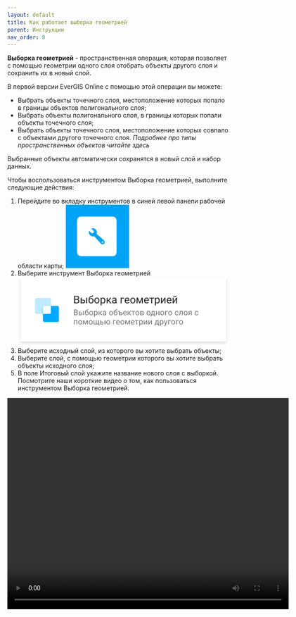 ```yaml
---
layout: default
title: Как работает выборка геометрией
parent: Инструкции
nav_order: 8
---
```


**Выборка геометрией** - пространственная операция, которая позволяет с помощью геометрии одного слоя отобрать объекты другого слоя и сохранить их в новый слой.

В первой версии EverGIS Online с помощью этой операции вы можете:

* Выбрать объекты точечного слоя, местоположение которых попало в границы объектов полигонального слоя;
* Выбрать объекты полигонального слоя, в границы которых попали объекты точечного слоя;
* Выбрать объекты точечного слоя, местоположение которых совпало с объектами другого точечного слоя.
_Подробнее про типы пространственных объектов читайте здесь_

Выбранные объекты автоматически сохранятся в новый слой и набор данных.

Чтобы воспользоваться инструментом Выборка геометрией, выполните следующие действия:

1. Перейдите во вкладку инструментов в синей левой панели рабочей области карты;
![](./img/download-3.png)
2. Выберите инструмент Выборка геометрией
![](./img/download-2.svg)
3. Выберите исходный слой, из которого вы хотите выбрать объекты;
4. Выберите слой, с помощью геометрии которого вы хотите выбрать объекты исходного слоя;
5. В поле Итоговый слой укажите название нового слоя с выборкой.
Посмотрите наши короткие видео о том, как пользоваться инструментом Выборка геометрией.
<video style="width:640px;height:480px" poster controls>
<source src="https://evergis.ru/static/portal/img/8.d116ff3.mp4" type="video/mp4">
</video>
